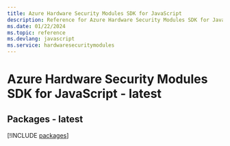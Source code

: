 ```yaml
---
title: Azure Hardware Security Modules SDK for JavaScript
description: Reference for Azure Hardware Security Modules SDK for JavaScript
ms.date: 01/22/2024
ms.topic: reference
ms.devlang: javascript
ms.service: hardwaresecuritymodules
---
```

# Azure Hardware Security Modules SDK for JavaScript - latest
## Packages - latest
[!INCLUDE [packages](hardware-security-modules-index.md)]